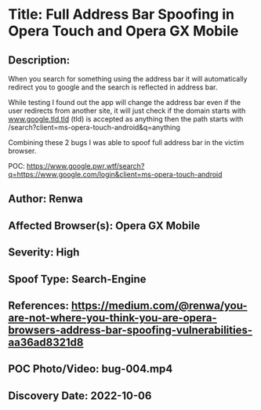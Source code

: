# Title: Full Address Bar Spoofing in Opera Touch and Opera GX Mobile

## Description: 
When you search for something using the address bar it will automatically redirect you to google and the search is reflected in address bar.

While testing I found out the app will change the address bar even if the user redirects from another site, it will just check if the domain starts with www.google.tld.tld (tld) is accepted as anything then the path starts with /search?client=ms-opera-touch-android&q=anything

Combining these 2 bugs I was able to spoof full address bar in the victim browser.

POC:
https://www.google.pwr.wtf/search?q=https://www.google.com/login&client=ms-opera-touch-android

## Author: Renwa

## Affected Browser(s): Opera GX Mobile

## Severity: High

## Spoof Type: Search-Engine

## References: https://medium.com/@renwa/you-are-not-where-you-think-you-are-opera-browsers-address-bar-spoofing-vulnerabilities-aa36ad8321d8

## POC Photo/Video: bug-004.mp4

## Discovery Date: 2022-10-06

